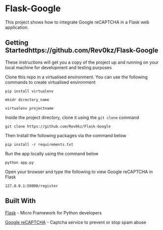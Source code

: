 # Flask-Google  
This project shows how to integrate Google reCAPTCHA in a Flask web application. 

## Getting Startedhttps://github.com/Rev0kz/Flask-Google

These instructions will get you a copy of the project up and running on your local machine for development and testing purposes

Clone this repo in a virtualised environment. You can use the following commands to create virtualised environment

`pip install virtualenv`

`mkidr directory_name`

`virtualenv projectname`           

Inside the project directory, clone it using the `git clone` command

`git clone https://github.com/Rev0kz/Flask-Google`

Then Install the following packages via the command below

`pip install -r requirements.txt`

Run the app locally using the command below    

`python app.py`

Open your browser and type the following to view Google reCAPTCHA in Flask

`127.0.0.1:50000/register`

## Built  With  
 [Flask](http://flask.pocoo.org/) - Micro Framework for Python developers

[Google reCAPTCHA](https://www.google.com/recaptcha/intro/v3.html)  - Captcha service to prevent or stop spam abuse
